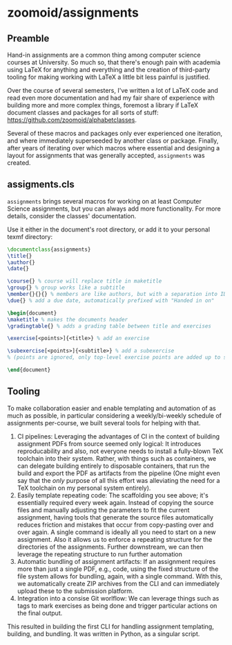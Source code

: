 # zoomoid/assignments

## Preamble

Hand-in assignments are a common thing among computer science courses at
University. So much so, that there's enough pain with academia using LaTeX for
anything and everything and the creation of third-party tooling for making
working with LaTeX a little bit less painful is justified.

Over the course of several semesters, I've written a lot of LaTeX code and read
even more documentation and had my fair share of experience with building more
and more complex things, foremost a library if LaTeX document classes and
packages for all sorts of stuff: <https://github.com/zoomoid/alphabetclasses>.

Several of these macros and packages only ever experienced one iteration, and
where immediately superseeded by another class or package. Finally, after years
of iterating over which macros where essential and designing a layout for
assignments that was generally accepted, `assignments` was created.

## assigments.cls

`assignments` brings several macros for working on at least Computer Science
assignments, but you can always add more functionality. For more details,
consider the classes' documentation.

Use it either in the document's root directory, or add it to your personal texmf
directory:

```latex
\documentclass{assignments}
\title{}
\author{}
\date{}

\course{} % course will replace title in maketitle
\group{} % group works like a subtitle
\member{}{}{} % members are like authors, but with a separation into ID, name, and surname
\due{} % add a due date, automatically prefixed with "Handed in on"

\begin{document}
\maketitle % makes the documents header
\gradingtable{} % adds a grading table between title and exercises

\exercise[<points>]{<title>} % add an exercise

\subexercise[<points>]{<subtitle>} % add a subexercise
% (points are ignored, only top-level exercise points are added up to sum in grading table)

\end{document}
```

## Tooling

To make collaboration easier and enable templating and automation of as much as
possible, in particular considering a weekly/bi-weekly schedule of assignments
per-course, we built several tools for helping with that.

1. CI pipelines: Leveraging the advantages of CI in the context of building
   assignment PDFs from source seemed only logical: It introduces
   reproducability and also, not everyone needs to install a fully-blown TeX
   toolchain into their system. Rather, with things such as containers, we can
   delegate building entirely to disposable containers, that run the build and
   export the PDF as artifacts from the pipeline (One might even say that the
   _only_ purpose of all this effort was alleviating the need for a TeX
   toolchain on my personal system entirely).
2. Easily template repeating code: The scaffolding you see above; it's
   essentially required every week again. Instead of copying the source files
   and manually adjusting the parameters to fit the current assignment, having
   tools that generate the source files automatically reduces friction and
   mistakes that occur from copy-pasting over and over again. A single command
   is ideally all you need to start on a new assignment. Also it allows us to
   enforce a repeating structure for the directories of the assignments. Further
   downstream, we can then leverage the repeating structure to run further
   automation
3. Automatic bundling of assignment artifacts: If an assignment requires more
   than just a single PDF, e.g., code, using the fixed structure of the file system allows
   for bundling, again, with a single command. With this, we automatically create ZIP archives from
   the CLI and can immediately upload these to the submission platform.
4. Integration into a consise Git worlflow: We can leverage things such as tags
   to mark exercises as being done and trigger particular actions on the final
   output.

This resulted in building the first CLI for handling assignment templating, building, and bundling.
It was written in Python, as a singular script.